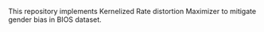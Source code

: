 This repository implements Kernelized Rate distortion Maximizer to mitigate gender bias in BIOS dataset.

